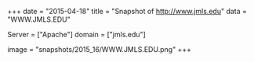 
+++
date = "2015-04-18"
title = "Snapshot of http://www.jmls.edu"
data = "WWW.JMLS.EDU"

Server = ["Apache"]
domain = ["jmls.edu"]

  image = "snapshots/2015_16/WWW.JMLS.EDU.png"
+++
#
